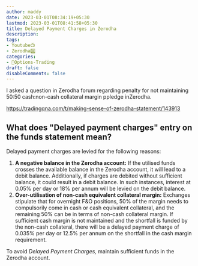 ```yaml
---
author: maddy
date: 2023-03-01T08:34:19+05:30
lastmod: 2023-03-01T08:41:58+05:30
title: Delayed Payment Charges in Zerodha
description: 
tags:
- Youtube📺
- Zerodha0️⃣ 
categories: 
- 🤹Options-Trading
draft: false
disableComments: false
---
```

I asked a question in Zerodha forum regarding penalty for not maintaining 50:50 cash:non-cash collateral margin ppledge inZerodha.

https://tradingqna.com/t/making-sense-of-zerodha-statement/143913

## What does "Delayed payment charges" entry on the funds statement mean?

Delayed payment charges are levied for the following reasons:

1.  **A negative balance in the Zerodha account:** If the utilised funds crosses the available balance in the Zerodha account, it will lead to a debit balance. Additionally, if charges are debited without sufficient balance, it could result in a debit balance. In such instances, interest at 0.05% per day or 18% per annum will be levied on the debit balance.
2.  **Over-utilisation of non-cash equivalent collateral margin:** Exchanges stipulate that for overnight F&O positions, 50% of the margin needs to compulsorily come in cash or cash equivalent collateral, and the remaining 50% can be in terms of non-cash collateral margin. If sufficient cash margin is not maintained and the shortfall is funded by the non-cash collateral, there will be a delayed payment charge of 0.035% per day or 12.5% per annum on the shortfall in the cash margin requirement.

To avoid _Delayed Payment Charges,_ maintain sufficient funds in the Zerodha account.